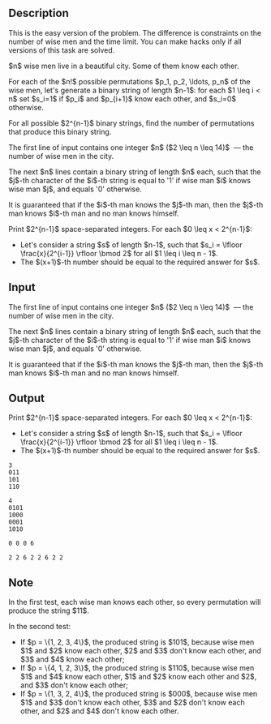 ## Description

<div><p><span class="tex-font-style-bf">This is the easy version of the problem. The difference is constraints on the number of wise men and the time limit. You can make hacks only if all versions of this task are solved.</span></p><p>$n$ wise men live in a beautiful city. Some of them know each other.</p><p>For each of the $n!$ possible permutations $p_1, p_2, \ldots, p_n$ of the wise men, let's generate a binary string of length $n-1$: for each $1 \leq i &lt; n$ set $s_i=1$ if $p_i$ and $p_{i+1}$ know each other, and $s_i=0$ otherwise. </p><p>For all possible $2^{n-1}$ binary strings, find the number of permutations that produce this binary string.</p></div><div class="input-specification"><p>The first line of input contains one integer $n$ ($2 \leq n \leq 14)$ &nbsp;— the number of wise men in the city.</p><p>The next $n$ lines contain a binary string of length $n$ each, such that the $j$-th character of the $i$-th string is equal to '<span class="tex-font-style-tt">1</span>' if wise man $i$ knows wise man $j$, and equals '<span class="tex-font-style-tt">0</span>' otherwise.</p><p>It is guaranteed that if the $i$-th man knows the $j$-th man, then the $j$-th man knows $i$-th man and no man knows himself.</p></div><div class="output-specification"><p>Print $2^{n-1}$ space-separated integers. For each $0 \leq x &lt; 2^{n-1}$:</p><ul> <li> Let's consider a string $s$ of length $n-1$, such that $s_i = \lfloor \frac{x}{2^{i-1}} \rfloor \bmod 2$ for all $1 \leq i \leq n - 1$. </li><li> The $(x+1)$-th number should be equal to the required answer for $s$. </li></ul></div>

## Input

<p>The first line of input contains one integer $n$ ($2 \leq n \leq 14)$ &nbsp;— the number of wise men in the city.</p><p>The next $n$ lines contain a binary string of length $n$ each, such that the $j$-th character of the $i$-th string is equal to '<span class="tex-font-style-tt">1</span>' if wise man $i$ knows wise man $j$, and equals '<span class="tex-font-style-tt">0</span>' otherwise.</p><p>It is guaranteed that if the $i$-th man knows the $j$-th man, then the $j$-th man knows $i$-th man and no man knows himself.</p>

## Output

<p>Print $2^{n-1}$ space-separated integers. For each $0 \leq x &lt; 2^{n-1}$:</p><ul> <li> Let's consider a string $s$ of length $n-1$, such that $s_i = \lfloor \frac{x}{2^{i-1}} \rfloor \bmod 2$ for all $1 \leq i \leq n - 1$. </li><li> The $(x+1)$-th number should be equal to the required answer for $s$. </li></ul>





```input1
3
011
101
110
```




```input2
4
0101
1000
0001
1010
```




```output1
0 0 0 6
```




```output2
2 2 6 2 2 6 2 2
```



## Note

<p>In the first test, each wise man knows each other, so every permutation will produce the string $11$.</p><p>In the second test:</p><ul> <li> If $p = \{1, 2, 3, 4\}$, the produced string is $101$, because wise men $1$ and $2$ know each other, $2$ and $3$ don't know each other, and $3$ and $4$ know each other; </li><li> If $p = \{4, 1, 2, 3\}$, the produced string is $110$, because wise men $1$ and $4$ know each other, $1$ and $2$ know each other and $2$, and $3$ don't know each other; </li><li> If $p = \{1, 3, 2, 4\}$, the produced string is $000$, because wise men $1$ and $3$ don't know each other, $3$ and $2$ don't know each other, and $2$ and $4$ don't know each other. </li></ul>
